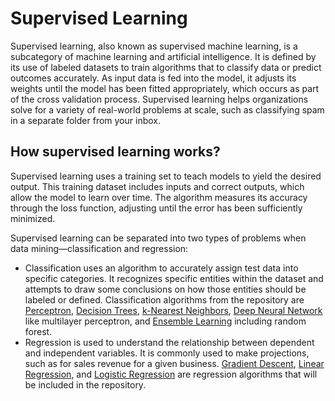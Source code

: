 # Supervised Learning
Supervised learning, also known as supervised machine learning, is a subcategory of machine learning and artificial intelligence. It is defined by its use of labeled datasets to train algorithms that to classify data or predict outcomes accurately. As input data is fed into the model, it adjusts its weights until the model has been fitted appropriately, which occurs as part of the cross validation process. Supervised learning helps organizations solve for a variety of real-world problems at scale, such as classifying spam in a separate folder from your inbox.

## How supervised learning works?
Supervised learning uses a training set to teach models to yield the desired output. This training dataset includes inputs and correct outputs, which allow the model to learn over time. The algorithm measures its accuracy through the loss function, adjusting until the error has been sufficiently minimized.

Supervised learning can be separated into two types of problems when data mining—classification and regression:

- Classification uses an algorithm to accurately assign test data into specific categories. It recognizes specific entities within the dataset and attempts to draw some conclusions on how those entities should be labeled or defined. Classification algorithms from the repository are [Perceptron](https://github.com/yw110-1/INDE-577/tree/main/Supervised%20Learning/Perceptron), [Decision Trees](https://github.com/yw110-1/INDE-577/tree/main/Supervised%20Learning/Decision%20Tree), [k-Nearest Neighbors](https://github.com/yw110-1/INDE-577/tree/main/Supervised%20Learning/k-Nearest%20Neighbors), [Deep Neural Network](https://github.com/yw110-1/INDE-577/tree/main/Supervised%20Learning/Deep%20Neural%20Network) like multilayer perceptron, and [Ensemble Learning](https://github.com/yw110-1/INDE-577/tree/main/Supervised%20Learning/Ensemble%20Learning) including random forest.
- Regression is used to understand the relationship between dependent and independent variables. It is commonly used to make projections, such as for sales revenue for a given business. [Gradient Descent](https://github.com/yw110-1/INDE-577/tree/main/Supervised%20Learning/Gradient%20Descent), [Linear Regression](https://github.com/yw110-1/INDE-577/tree/main/Supervised%20Learning/Linear%20Regression), and [Logistic Regression](https://github.com/yw110-1/INDE-577/tree/main/Supervised%20Learning/Logistic%20Regression) are regression algorithms that will be included in the repository.
